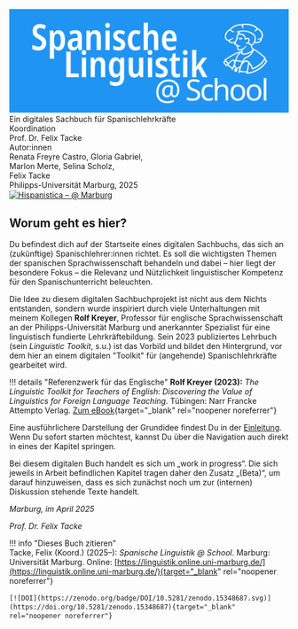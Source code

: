 <div class="cover-container">
  <img src="assets/images/toolkit_logo.png" alt="Spanisch Toolkit Logo" class="logo-image"/>
  <div class="cover-caption">
    <div class="subtitle">Ein digitales Sachbuch für Spanischlehrkräfte</div>
    <div class="coordination">Koordination</div>
    <div class="coordination-name">Prof. Dr. Felix Tacke</div>
    <div class="authors">Autor:innen</div>
    <div class="author-names">Renata Freyre Castro, Gloria Gabriel,<br> Marlon Merte, Selina Scholz,<br>Felix Tacke</div>
    <div class="place">Philipps-Universität Marburg, 2025</div>
    <div class="badge">
      <a href="https://hispanistica.online.uni-marburg.de"
      target="_blank" rel="noopener noreferrer">
      <img src="https://img.shields.io/badge/Hispanistica-@%20Marburg-4287f5?style=flat"
          alt="Hispanistica – @ Marburg"
          style="vertical-align:middle" />
      </a>
    </div>
  </div>
</div>

## Worum geht es hier?

Du befindest dich auf der Startseite eines digitalen Sachbuchs, das sich an (zukünftige) Spanischlehrer:innen richtet. Es soll die wichtigsten Themen der spanischen Sprachwissenschaft behandeln und dabei – hier liegt der besondere Fokus – die Relevanz und Nützlichkeit linguistischer Kompetenz für den Spanischunterricht beleuchten.

Die Idee zu diesem digitalen Sachbuchprojekt ist nicht aus dem Nichts entstanden, sondern wurde inspiriert durch viele Unterhaltungen mit meinem Kollegen **Rolf Kreyer**, Professor für englische Sprachwissenschaft an der Philipps-Universität Marburg und anerkannter Spezialist für eine linguistisch fundierte Lehrkräftebildung. Sein 2023 publiziertes Lehrbuch (sein *Linguistic Toolkit*, s.u.) ist das Vorbild und bildet den Hintergrund, vor dem hier an einem digitalen "Toolkit" für (angehende) Spanischlehrkräfte gearbeitet wird.

!!! details "Referenzwerk für das Englische"
    **Rolf Kreyer (2023):** *The Linguistic Toolkit for Teachers of English: Discovering the Value of Linguistics for Foreign Language Teaching.*  Tübingen: Narr Francke Attempto Verlag. [Zum eBook](https://www.narr.de/the-linguistic-toolkit-for-teachers-of-english-18611/){target="_blank" rel="noopener noreferrer"}

Eine ausführlichere Darstellung der Grundidee findest Du in der [Einleitung](einleitung.md). Wenn Du sofort starten möchtest, kannst Du über die Navigation auch direkt in eines der Kapitel springen.

Bei diesem digitalen Buch handelt es sich um „work in progress“. Die sich jeweils in Arbeit befindlichen Kapitel tragen daher den Zusatz „(Beta)“, um darauf hinzuweisen, dass es sich zunächst noch um zur (internen) Diskussion stehende Texte handelt.

*Marburg, im April 2025*

*Prof. Dr. Felix Tacke*

!!! info "Dieses Buch zitieren"  
    Tacke, Felix (Koord.) (2025–): *Spanische Linguistik @ School*. Marburg: Universität Marburg. Online: [https://linguistik.online.uni-marburg.de/](https://linguistik.online.uni-marburg.de/){target="_blank" rel="noopener noreferrer"}  
      
    [![DOI](https://zenodo.org/badge/DOI/10.5281/zenodo.15348687.svg)](https://doi.org/10.5281/zenodo.15348687){target="_blank" rel="noopener noreferrer"}
